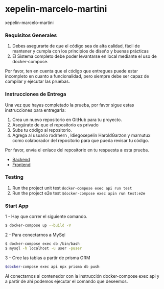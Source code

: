 # xepelin-marcelo-martini
xepelin-marcelo-martini

### Requisitos Generales

1. Debes asegurarte de que el código sea de alta calidad, fácil de mantener y cumpla con los principios de diseño y buenas prácticas
2. El Sistema completo debe poder levantarse en local mediante el uso de docker-compose.

Por favor, ten en cuenta que el código que entregues puede estar incompleto en cuanto a
funcionalidad, pero siempre debe ser capaz de compilar y ejecutar las pruebas.

### Instrucciones de Entrega

Una vez que hayas completado la prueba, por favor sigue estas instrucciones para entregarla:

1. Crea un nuevo repositorio en GitHub para tu proyecto.
2. Asegúrate de que el repositorio es privado
3. Sube tu código al repositorio.
4. Agrega al usuario rodrhern , ldiegoxepelin HaroldGarzon y marnutux como colaborador del repositorio para que pueda revisar tu código.

Por favor, envía el enlace del repositorio en tu respuesta a esta prueba.

- [Backend](https://github.com/marcelodmartini/xepelin-marcelo-martini/tree/main/backend "Backend")
- [Frontend](https://github.com/marcelodmartini/xepelin-marcelo-martini/tree/main/frontend "Frontend")

### Testing 
1. Run the project unit test `docker-compose exec api run test`
2. Run the project e2e test `$docker-compose exec apin run test:e2e`

### Start App

1 - Hay que correr el siguiente comando.

```bash
$ docker-compose up --build -V
```
2 - Para conectarnos a MySql

```bash
$ docker-compose exec db /bin/bash
$ mysql -h localhost -u user -puser
```
3 - Cree las tablas a partir de prisma ORM
```bash
$docker-compose exec api npx prisma db push
```
Al conectarnos al contenedor con la instrucción docker-compose exec api y a partir de ahi podemos ejecutar el comando que deseemos.
